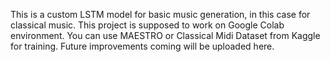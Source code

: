 This is a custom LSTM model for basic music generation, in this case for classical music. This project is supposed to work on Google Colab environment. You can use MAESTRO or Classical Midi Dataset from Kaggle for training. Future improvements coming will be uploaded here.
